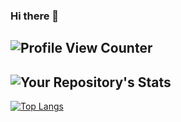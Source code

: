 ### Hi there 👋
![Profile View Counter](https://komarev.com/ghpvc/?username=bytedothash)
---
![Your Repository's Stats](https://github-readme-stats.vercel.app/api?username=bytedothash&show_icons=true)
---
[![Top Langs](https://github-readme-stats.vercel.app/api/top-langs/?username=bytedothash&layout=compact&theme=vision-friendly-dark)](https://github.com/anuraghazra/github-readme-stats)
